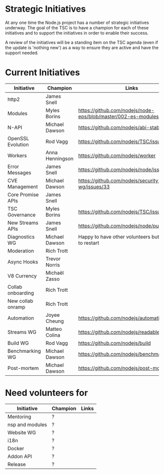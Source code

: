 # Strategic Initiatives

At any one time the Node.js project has a number of strategic initiatives
underway.  The goal of the TSC is to have a champion for each of these
initiatives and to support the initiatives in order to enable their
success.

A review of the initiatives will be a standing item on the TSC agenda (even
if the update is 'nothing new') as a way to ensure they are active
and have the support needed.

# Current Initiatives

| Initiative        | Champion        | Links                                                            |
|-------------------|-----------------|------------------------------------------------------------------|
| http2             | James Snell     |                                                                  |
| Modules           | Myles Borins    | https://github.com/nodejs/node-eps/blob/master/002-es-modules.md |
| N-API             | Michael Dawson  | https://github.com/nodejs/abi-stable-node                        |
| OpenSSL Evolution | Rod Vagg        | https://github.com/nodejs/TSC/issues/364                         |
| Workers           | Anna Henningson | https://github.com/nodejs/worker                                 |
| Error Messages    | James Snell     | https://github.com/nodejs/node/issues/11273                      |
| CVE Management    | Michael Dawson  | https://github.com/nodejs/security-wg/issues/33                  |
| Core Promise APIs | James Snell     |                                                                  | 
| TSC Governance    | Myles Borins    | https://github.com/nodejs/TSC/issues/383                         |
| New Streams APIs  | James Snell     | https://github.com/nodejs/node/pull/16414                        | 
| Diagnostics WG    | Michael Dawson  | Happy to have other volunteers but will work to restart          |
| Moderation        | Rich Trott      |                                                                  |
| Async Hooks       | Trevor Norris   |                                                                  |
| V8 Currency       | Michaël Zasso   |                                                                  |
| Collab onboarding | Rich Trott      |                                                                  |
| New collab onramp | Rich Trott      |                                                                  |
| Automation        | Joyee Cheung    | https://github.com/nodejs/automation                             |
| Streams WG        | Matteo Colina   | https://github.com/nodejs/readable-stream                        |
| Build WG          | Rod Vagg        | https://github.com/nodejs/build                                  |
| Benchmarking WG   | Michael Dawson  | https://github.com/nodejs/benchmarking                           |
| Post-mortem       | Michael Dawson  | https://github.com/nodejs/post-mortem                            |


# Need volunteers for

| Initiative        | Champion        | Links                                                            |
|-------------------|-----------------|------------------------------------------------------------------|
| Mentoring         | ?               |                                                                  |
| nsp and modules   | ?               |                                                                  |
| Website WG        | ?               |                                                                  |
| i18n              | ?               |                                                                  |
| Docker            | ?               |                                                                  |
| Addon API         | ?               |                                                                  |
| Release           | ?               |                                                                  |


